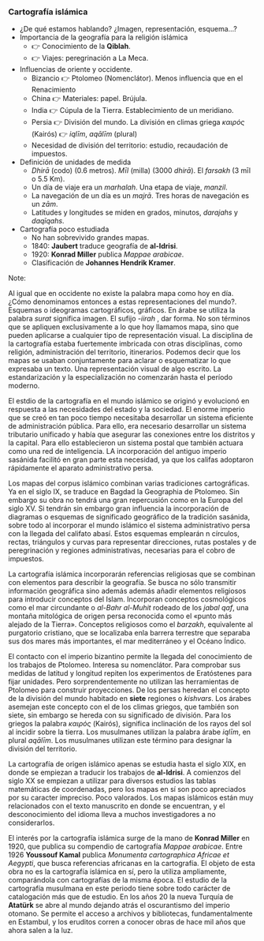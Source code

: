 ### Cartografía islámica

* ¿De qué estamos hablando? ¿Imagen, representación, esquema...?
* Importancia de la geografía para la religión islámica
  * 👉 Conocimiento de la **Qiblah**.
  * 👉 Viajes: peregrinación a La Meca.
* Influencias de oriente y occidente.
  * Bizancio 👉 Ptolomeo (Nomenclátor).  Menos influencia que en el Renacimiento
  * China 👉 Materiales: papel. Brújula.
  * India 👉 Cúpula de la Tierra. Establecimiento de un meridiano.
  * Persia 👉 División del mundo. La división en climas griega *καιρός* (Kairós) 👉 *iqlīm*, *aqālīm* (plural)
  * Necesidad de división del territorio: estudio, recaudación de impuestos.
* Definición de unidades de medida
  * *Dhirā* (codo) (0.6 metros). *Mīl* (milla) (3000 *dhirā*). El *farsakh* (3 mīl o 5.5 Km).
  * Un día de viaje era un *marhalah*. Una etapa de viaje, *manzil*.
  * La navegación de un día es un *majrā*. Tres horas de navegación es un *zām*.
  * Latitudes y longitudes se miden en grados, minutos, *darajahs* y *daqīqahs*.
* Cartografía poco estudiada
  * No han sobrevivido grandes mapas.
  * 1840: **Jaubert** traduce geografía de **al-Idrisi**.
  * 1920: **Konrad Miller** publica *Mappae arabicae*.
  * Clasificación de **Johannes Hendrik Kramer**.

Note:

Al igual que en occidente no existe la palabra mapa como hoy en día. ¿Cómo denominamos entonces a estas representaciones del mundo?. Esquemas o ideogramas cartográficos, gráficos. En árabe se utiliza la palabra *surat* significa imagen. El sufijo *-iirah* , dar forma. No son términos que se apliquen exclusivamente a lo que hoy llamamos mapa, sino que pueden aplicarse a cualquier tipo de representación visual. La disciplina de la cartografía estaba fuertemente imbricada con otras disciplinas, como religión, administración del territorio, itinerarios. Podemos decir que los mapas se usaban conjuntamente para aclarar o esquematizar lo que expresaba un texto. Una representación visual de algo escrito. La estandarización y la especialización no comenzarán hasta el período moderno.

El estdio de la cartografía en el mundo islámico se originó y evolucionó en respuesta a las necesidades del estado y la sociedad. El enorme imperio que se creó en tan poco tiempo necesitaba desarrollar un sistema eficiente de administración pública. Para ello, era necesario desarrollar un sistema tributario unificado y había que asegurar las conexiones entre los distritos y la capital. Para ello establecieron un sistema postal que también actuara como una red de inteligencia. LA incorporación del antiguo imperio sasánida facilitó en gran parte esta necesidad, ya que los califas adoptaron rápidamente el aparato administrativo persa.

Los mapas del corpus islámico combinan varias tradiciones cartográficas. Ya en el siglo IX, se traduce en Bagdad la Geographia de Ptolomeo. Sin embargo su obra no tendrá una gran repercusión como en la Europa del siglo XV. Si tendrán sin embargo gran influencia la incorporación de diagramas o esquemas de significado geográfico de la tradición sasánida, sobre todo al incorporar el mundo islámico el sistema  administrativo persa con la llegada del califato abasí. Estos esquemas emplearán n círculos, rectas, triángulos y curvas para representar direcciones, rutas postales y de peregrinación y regiones administrativas, necesarias para el cobro de impuestos.

La cartografía islámica incorporarán referencias religiosas que se combinan con elementos para describir la geografía. Se busca no sólo transmitir información geográfica sino además además añadir elementos religiosos para introducir conceptos del Islam. Incorporan conceptos cosmológicos como el mar circundante o *al-Bahr al-Muhit* rodeado de los *jabal qaf*, una montaña mitológica de origen persa reconocida como el «punto más alejado de la Tierra». Conceptos religiosos como el *barzakh*, equivalente al purgatorio cristiano, que se localizaba enla barrera terrestre que separaba sus dos mares más importantes, el mar mediterráneo y el Océano Índico.


El contacto con el imperio bizantino permite la llegada del conocimiento de los trabajos de Ptolomeo. Interesa su nomenclátor. Para comprobar sus medidas de latitud y longitud repiten los experimentos de Eratóstenes para fijar unidades. Pero sorprendentemente no utilizan las herramientas de Ptolomeo para construir proyecciones. De los persas heredan el concepto de la división del mundo habitado en **siete** regiones o *kishvars*. Los árabes asemejan este concepto con el de los climas griegos, que también son siete, sin embargo se hereda con su significado de división. Para los griegos la palabra *καιρός* (Kairós), significa inclinación de los rayos del sol al incidir sobre la tierra. Los musulmanes utilizan la palabra árabe *iqlīm*, en plural *aqālīm*. Los musulmanes utilizan este término para designar la división del territorio. 

La cartografía de origen islámico apenas se estudia hasta el siglo XIX, en donde se empiezan a traducir los trabajos de **al-Idrisi**. A comienzos del siglo XX se empiezan a utilizar para diversos estudios las tablas matemáticas de coordenadas, pero los mapas en sí son poco apreciados por su caracter impreciso. Poco valorados. Los mapas islámicos están muy relacionados con el texto manuscrito en donde se encuentran, y el desconocimiento del idioma lleva a muchos investigadores a no considerarlos.

El interés por la cartografía islámica surge de la mano de **Konrad Miller** en 1920, que publica su compendio de cartografía *Mappae arabicae*. Entre 1926 **Youssouf Kamal** publica *Monumenta cartographica Africae et Aegypti*, que busca referencias africanas en la cartografía. El objeto de esta obra no es la cartografía islámica en sí, pero la utiliza ampliamente, comparándola con cartografías de la misma época. El estudio de la cartografía musulmana en este periodo tiene sobre todo carácter de catalogación más que de estudio. En los años 20 la nueva Turquía de **Atatürk** se abre al mundo dejando atrás el oscurantismo del imperio otomano. Se permite el acceso a archivos y bibliotecas, fundamentalmente en Estambul, y los eruditos corren a conocer obras de hace mil años que ahora salen a la luz.

